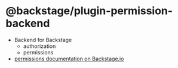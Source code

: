 # @backstage/plugin-permission-backend

* Backend for Backstage
  * authorization
  * permissions
* [permissions documentation on Backstage.io](https://backstage.io/docs/permissions/overview)
